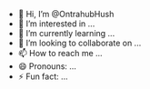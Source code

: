 - 👋 Hi, I’m @OntrahubHush
- 👀 I’m interested in ...
- 🌱 I’m currently learning ...
- 💞️ I’m looking to collaborate on ...
- 📫 How to reach me ...
- 😄 Pronouns: ...
- ⚡ Fun fact: ...

<!---
OntrahubHush/OntrahubHush is a ✨ special ✨ repository because its `README.md` (this file) appears on your GitHub profile.
You can click the Preview link to take a look at your changes.
--->
